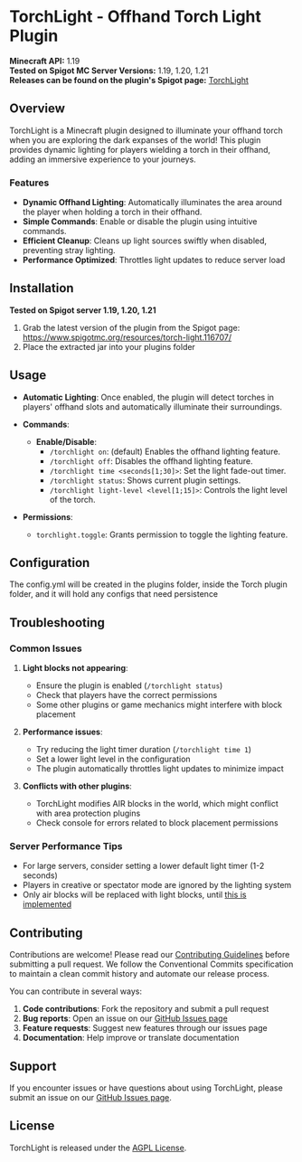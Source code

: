 # TorchLight - Offhand Torch Light Plugin

**Minecraft API:** 1.19  
**Tested on Spigot MC Server Versions:** 1.19, 1.20, 1.21  
**Releases can be found on the plugin's Spigot page:** [TorchLight](https://www.spigotmc.org/resources/torch-light.116707/)

## Overview

TorchLight is a Minecraft plugin designed to illuminate your offhand torch when you
are exploring the dark expanses of the world! This plugin provides dynamic lighting for players wielding a
torch in their offhand, adding an immersive experience to your journeys.

### Features

- **Dynamic Offhand Lighting**: Automatically illuminates the area around the player when holding a torch in their
  offhand.
- **Simple Commands**: Enable or disable the plugin using intuitive commands.
- **Efficient Cleanup**: Cleans up light sources swiftly when disabled, preventing stray lighting.
- **Performance Optimized**: Throttles light updates to reduce server load

## Installation

**Tested on Spigot server 1.19, 1.20, 1.21**

1. Grab the latest version of the plugin from the Spigot page: https://www.spigotmc.org/resources/torch-light.116707/
2. Place the extracted jar into your plugins folder

## Usage

- **Automatic Lighting**: Once enabled, the plugin will detect torches in players' offhand slots and automatically
  illuminate their surroundings.

- **Commands**:
    - **Enable/Disable**:
        - `/torchlight on`: (default) Enables the offhand lighting feature.
        - `/torchlight off`: Disables the offhand lighting feature.
        - `/torchlight time <seconds[1;30]>`: Set the light fade-out timer.
        - `/torchlight status`: Shows current plugin settings.
        - `/torchlight light-level <level[1;15]>`: Controls the light level of the torch.

- **Permissions**:
    - `torchlight.toggle`: Grants permission to toggle the lighting feature.

## Configuration

The config.yml will be created in the plugins folder, inside the Torch plugin folder, and it will hold any configs that
need persistence

## Troubleshooting

### Common Issues

1. **Light blocks not appearing**:
    - Ensure the plugin is enabled (`/torchlight status`)
    - Check that players have the correct permissions
    - Some other plugins or game mechanics might interfere with block placement

2. **Performance issues**:
    - Try reducing the light timer duration (`/torchlight time 1`)
    - Set a lower light level in the configuration
    - The plugin automatically throttles light updates to minimize impact

3. **Conflicts with other plugins**:
    - TorchLight modifies AIR blocks in the world, which might conflict with area protection plugins
    - Check console for errors related to block placement permissions

### Server Performance Tips

- For large servers, consider setting a lower default light timer (1-2 seconds)
- Players in creative or spectator mode are ignored by the lighting system
- Only air blocks will be replaced with light blocks,
  until [this is implemented](https://github.com/stdNullPtr/TorchLight-SpigotMC/issues/8)

## Contributing

Contributions are welcome! Please read
our [Contributing Guidelines](https://github.com/stdNullPtr/TorchLight-SpigotMC/blob/master/CONTRIBUTING.md) before
submitting a pull request. We follow the Conventional Commits specification to maintain a clean commit history and
automate our release process.

You can contribute in several ways:

1. **Code contributions**: Fork the repository and submit a pull request
2. **Bug reports**: Open an issue on our [GitHub Issues page](https://github.com/stdNullPtr/TorchLight-SpigotMC/issues)
3. **Feature requests**: Suggest new features through our issues page
4. **Documentation**: Help improve or translate documentation

## Support

If you encounter issues or have questions about using TorchLight, please submit an issue on
our [GitHub Issues page](https://github.com/stdNullPtr/TorchLight-SpigotMC/issues).

## License

TorchLight is released under the [AGPL License](LICENSE).
